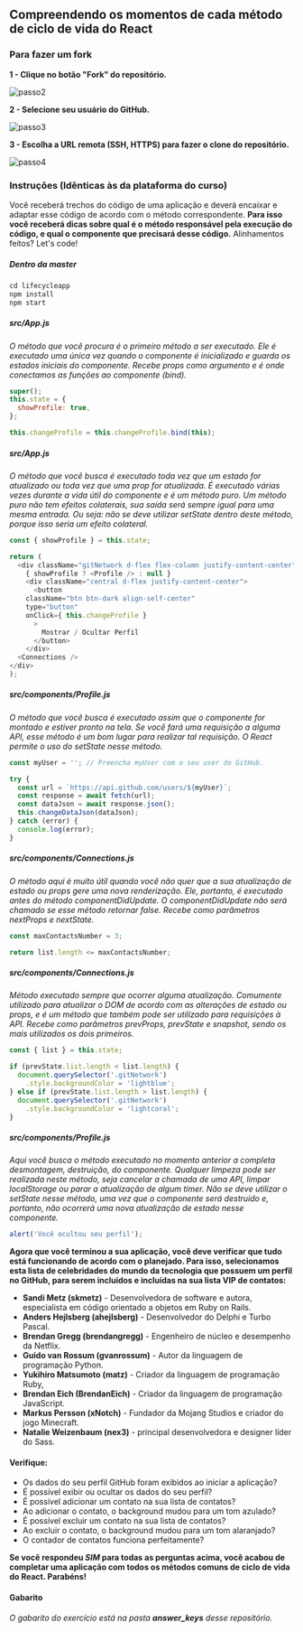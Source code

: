 ## Compreendendo os momentos de cada método de ciclo de vida do React

### Para fazer um fork

**1 - Clique no botão "Fork" do repositório.**

![passo2](images/fork-step-1.png)

**2 - Selecione seu usuário do GitHub.**

![passo3](images/fork-step-2.png)

**3 - Escolha a URL remota (SSH, HTTPS) para fazer o clone do repositório.**

![passo4](images/fork-step-3.png)

### Instruções (Idênticas às da plataforma do curso)

Você receberá trechos do código de uma aplicação e deverá encaixar e adaptar esse código de acordo com o método correspondente. **Para isso você receberá dicas sobre qual é o método responsável pela execução do código, e qual o componente que precisará desse código.** Alinhamentos feitos? Let's code!

##### Dentro da master
```javascript
cd lifecycleapp
npm install
npm start
```

##### src/App.js
*O método que você procura é o primeiro método a ser executado. Ele é executado uma única vez quando o componente é inicializado e guarda os estados iniciais do componente. Recebe props como argumento e é onde conectamos as funções ao componente (bind).*
```javascript
super();
this.state = {
  showProfile: true,
};

this.changeProfile = this.changeProfile.bind(this);
```

##### src/App.js
*O método que você busca é executado toda vez que um estado for atualizado ou toda vez que uma prop for atualizada. É executado várias vezes durante a vida útil do componente e é um método puro. Um método puro não tem efeitos colaterais, sua saída será sempre igual para uma mesma entrada. Ou seja: não se deve utilizar setState dentro deste método, porque isso seria um efeito colateral.*
```javascript
const { showProfile } = this.state;

return (
  <div className="gitNetwork d-flex flex-column justify-content-center">
    { showProfile ? <Profile /> : null }
    <div className="central d-flex justify-content-center">
      <button
	className="btn btn-dark align-self-center"
	type="button"
	onClick={ this.changeProfile }
      >
        Mostrar / Ocultar Perfil
      </button>
    </div>
  <Connections />
</div>
);
```

##### src/components/Profile.js
*O método que você busca é executado assim que o componente for montado e estiver pronto na tela. Se você fará uma requisição a alguma API, esse método é um bom lugar para realizar tal requisição. O React permite o uso do setState nesse método.*
```javascript
const myUser = ''; // Preencha myUser com o seu user do GitHub.

try {
  const url = `https://api.github.com/users/${myUser}`;
  const response = await fetch(url);
  const dataJson = await response.json();
  this.changeDataJson(dataJson);
} catch (error) {
  console.log(error);
}
```

##### src/components/Connections.js
*O método aqui é muito útil quando você não quer que a sua atualização de estado ou props gere uma nova renderização. Ele, portanto, é executado antes do método componentDidUpdate. O componentDidUpdate não será chamado se esse método retornar false. Recebe como parâmetros nextProps e nextState.*
```javascript
const maxContactsNumber = 3;

return list.length <= maxContactsNumber;
```

##### src/components/Connections.js
*Método executado sempre que ocorrer alguma atualização. Comumente utilizado para atualizar o DOM de acordo com as alterações de estado ou props, e é um método que também pode ser utilizado para requisições à API. Recebe como parâmetros prevProps, prevState e snapshot, sendo os mais utilizados os dois primeiros.*
```javascript
const { list } = this.state;

if (prevState.list.length < list.length) {
  document.querySelector('.gitNetwork')
    .style.backgroundColor = 'lightblue';
} else if (prevState.list.length > list.length) {
  document.querySelector('.gitNetwork')
    .style.backgroundColor = 'lightcoral';
}
```

##### src/components/Profile.js
*Aqui você busca o método executado no momento anterior a completa desmontagem, destruição, do componente. Qualquer limpeza pode ser realizada neste método, seja cancelar a chamada de uma API, limpar localStorage ou parar a atualização de algum timer. Não se deve utilizar o setState nesse método, uma vez que o componente será destruído e, portanto, não ocorrerá uma nova atualização de estado nesse componente.*
```javascript
alert('Você ocultou seu perfil');
```

**Agora que você terminou a sua aplicação, você deve verificar que tudo está funcionando de acordo com o planejado. Para isso, selecionamos esta lista de celebridades do mundo da tecnologia que possuem um perfil no GitHub, para serem incluídos e incluídas na sua lista VIP de contatos:**

- **Sandi Metz (skmetz)** - Desenvolvedora de software e autora, especialista em código orientado a objetos em Ruby on Rails.
- **Anders Hejlsberg (ahejlsberg)** - Desenvolvedor do Delphi e Turbo Pascal.
- **Brendan Gregg (brendangregg)** - Engenheiro de núcleo e desempenho da Netflix.
- **Guido van Rossum (gvanrossum)** - Autor da linguagem de programação Python.
- **Yukihiro Matsumoto (matz)** - Criador da linguagem de programação Ruby,
- **Brendan Eich (BrendanEich)** - Criador da linguagem de programação JavaScript.
- **Markus Persson (xNotch)** - Fundador da Mojang Studios e criador do jogo Minecraft.
- **Natalie Weizenbaum (nex3)** - principal desenvolvedora e designer líder do Sass.

#### Verifique:
- Os dados do seu perfil GitHub foram exibidos ao iniciar a aplicação?
- É possível exibir ou ocultar os dados do seu perfil?
- É possível adicionar um contato na sua lista de contatos?
- Ao adicionar o contato, o background mudou para um tom azulado?
- É possível excluir um contato na sua lista de contatos?
- Ao excluir o contato, o background mudou para um tom alaranjado?
- O contador de contatos funciona perfeitamente?

**Se você respondeu *SIM* para todas as perguntas acima, você acabou de completar uma aplicação com todos os métodos comuns de ciclo de vida do React. Parabéns!**

#### Gabarito
*O gabarito do exercício está na pasta **answer_keys** desse repositório.*
